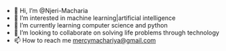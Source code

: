 - 👋 Hi, I’m @Njeri-Macharia
- 👀 I’m interested in machine learning|artificial intelligence
- 🌱 I’m currently learning computer science and python 
- 💞️ I’m looking to collaborate on solving life problems through technology
- 📫 How to reach me mercymachariya@gmail.com

<!---
Njeri-Macharia/Njeri-Macharia is a ✨ special ✨ repository because its `README.md` (this file) appears on your GitHub profile.
You can click the Preview link to take a look at your changes.
--->
